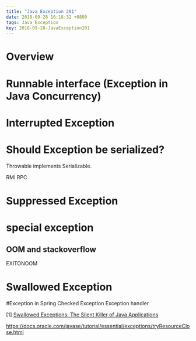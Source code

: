 ```yaml
---
title: "Java Exception 201"
date: 2018-09-28 16:18:32 +0800
tags: Java Exception
key: 2018-09-28-JavaException201
---
```


# Overview

# Runnable interface (Exception in Java Concurrency)

# Interrupted Exception

# Should Exception be serialized?
Throwable implements Serializable.

RMI
RPC

# Suppressed Exception

# special exception
## OOM and stackoverflow
EXITONOOM

# Swallowed Exception
#Exception in Spring
  Checked Exception
  Exception handler


  \[1\] [Swallowed Exceptions: The Silent Killer of Java Applications] 
  
  [Swallowed Exceptions: The Silent Killer of Java Applications]:https://blog.takipi.com/swallowed-exceptions-the-silent-killer-of-java-applications/

  https://docs.oracle.com/javase/tutorial/essential/exceptions/tryResourceClose.html
